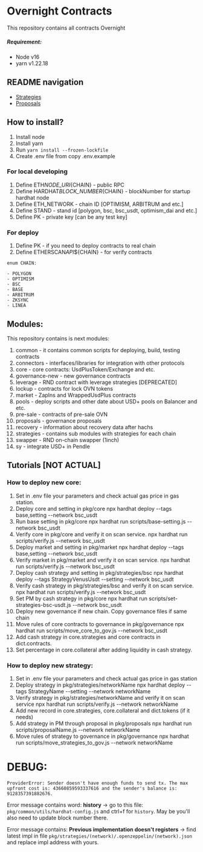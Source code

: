 # Overnight Contracts

This repository contains all contracts Overnight

##### Requirement:

- Node v16
- yarn v1.22.18

## README navigation

- [Strategies](./pkg/strategies/README.md)
- [Proposals](./pkg/proposals/README.md)

## How to install?

1. Install node
2. Install yarn
3. Run `yarn install --frozen-lockfile`
4. Create .env file from copy .env.example

### For local developing

1. Define ETH*NODE_URI*{CHAIN} - public RPC
2. Define HARDHAT*BLOCK_NUMBER*{CHAIN} - blockNumber for startup hardhat node
3. Define ETH_NETWORK - chain ID [OPTIMISM, ARBITRUM and etc.]
4. Define STAND - stand id [polygon, bsc, bsc_usdt, optimism_dai and etc.]
5. Define PK - private key [can be any test key]

### For deploy

1. Define PK - if you need to deploy contracts to real chain
2. Define ETHERSCAN*API*${CHAIN} - for verify contracts

```
enum CHAIN:

- POLYGON
- OPTIMISM
- BSC
- BASE
- ARBITRUM
- ZKSYNC
- LINEA

```

## Modules:

This repository contains is next modules:

1. common - it contains common scripts for deploying, build, testing contracts
2. connectors - interfaces/libraries for integration with other protocols
3. core - core contracts: UsdPlusToken/Exchange and etc.
4. governance-new - new governance contracts
5. leverage - RND contract with leverage strategies [DEPRECATED]
6. lockup - contracts for lock OVN tokens
7. market - ZapIns and WrappedUsdPlus contracts
8. pools - deploy scripts and other date about USD+ pools on Balancer and etc.
9. pre-sale - contracts of pre-sale OVN
10. proposals - governance proposals
11. recovery - information about recovery data after hachs
12. strategies - contains sub modules with strategies for each chain
13. swapper - RND on-chain swapper (1inch)
14. sy - integrate USD+ in Pendle

## Tutorials [NOT ACTUAL]

### How to deploy new core:

1. Set in .env file your parameters and check actual gas price in gas station.
2. Deploy core and setting in pkg/core
   npx hardhat deploy --tags base,setting --network bsc_usdt
3. Run base setting in pkg/core
   npx hardhat run scripts/base-setting.js --network bsc_usdt
4. Verify core in pkg/core and verify it on scan service.
   npx hardhat run scripts/verify.js --network bsc_usdt
5. Deploy market and setting in pkg/market
   npx hardhat deploy --tags base,setting --network bsc_usdt
6. Verify market in pkg/market and verify it on scan service.
   npx hardhat run scripts/verify.js --network bsc_usdt
7. Deploy cash strategy and setting in pkg/strategies/bsc
   npx hardhat deploy --tags StrategyVenusUsdt --setting --network bsc_usdt
8. Verify cash strategy in pkg/strategies/bsc and verify it on scan service.
   npx hardhat run scripts/verify.js --network bsc_usdt
9. Set PM by cash strategy in pkg/core
   npx hardhat run scripts/set-strategies-bsc-usdt.js --network bsc_usdt
10. Deploy new governance if new chain. Copy governance files if same chain
11. Move rules of core contracts to governance in pkg/governance
    npx hardhat run scripts/move_core_to_gov.js --network bsc_usdt
12. Add cash strategy in core.strategies and core contracts in dict.contracts.
13. Set percentage in core.collateral after adding liquidity in cash strategy.

### How to deploy new strategy:

1. Set in .env file your parameters and check actual gas price in gas station
2. Deploy strategy in pkg/strategies/networkName
   npx hardhat deploy --tags StrategyName --setting --network networkName
3. Verify strategy in pkg/strategies/networkName and verify it on scan service
   npx hardhat run scripts/verify.js --network networkName
4. Add new record in core.strategies, core.collateral and dict.tokens (if it needs)
5. Add strategy in PM through proposal in pkg/proposals
   npx hardhat run scripts/proposalName.js --network networkName
6. Move rules of strategy to governance in pkg/governance
   npx hardhat run scripts/move_strategies_to_gov.js --network networkName


# DEBUG:

```ProviderError: Sender doesn't have enough funds to send tx. The max upfront cost is: 43660859593337616 and the sender's balance is: 9128357391882676.```

Error message contains word: <b>history</b> -> go to this file: ```pkg/common/utils/hardhat-config.js``` and ctrl+f for ```history```. May be you'll also need to update block number there.

Error message contains: <b>Previous implementation doesn't registers</b> -> find latest impl in file ```pkg/strategies/(network)/.openzeppelin/(network).json``` and replace impl address with yours.